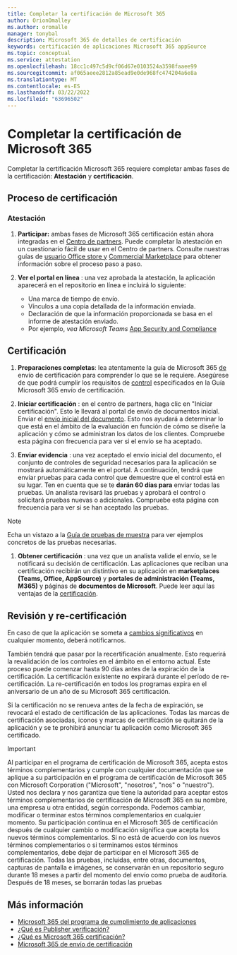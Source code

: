```yaml
---
title: Completar la certificación de Microsoft 365
author: OrionOmalley
ms.author: oromalle
manager: tonybal
description: Microsoft 365 de detalles de certificación
keywords: certificación de aplicaciones Microsoft 365 appSource
ms.topic: conceptual
ms.service: attestation
ms.openlocfilehash: 18cc1c497c5d9cf06d67e0103524a3598faaee99
ms.sourcegitcommit: af065aeee2812a85ead9e0de968fc474204a6e8a
ms.translationtype: MT
ms.contentlocale: es-ES
ms.lasthandoff: 03/22/2022
ms.locfileid: "63696502"
---
```

# <a name="complete-microsoft-365-certification"></a>Completar la certificación de Microsoft 365

Completar la certificación Microsoft 365 requiere completar ambas fases de la certificación: **Atestación** y **certificación**.


## <a name="certification-process"></a>Proceso de certificación

### <a name="attestation"></a>Atestación

1. **Participar:** ambas fases de Microsoft 365 certificación están ahora integradas en el [Centro de partners](https://partner.microsoft.com). Puede completar la atestación en un cuestionario fácil de usar en el Centro de partners. Consulte nuestras guías de [usuario Office store y](../docs/userguide.md) [Commercial Marketplace](/docs/saasuserguide.md) para obtener información sobre el proceso paso a paso.

1. **Ver el portal en línea** : una vez aprobada la atestación, la aplicación aparecerá en el repositorio en línea e incluirá lo siguiente:
   - Una marca de tiempo de envío.
   - Vínculos a una copia detallada de la información enviada.
   - Declaración de que la información proporcionada se basa en el informe de atestación enviado.
   - Por ejemplo, *vea Microsoft Teams* [App Security and Compliance](../teams/teams-apps.md)


## <a name="certification"></a>Certificación

1. **Preparaciones completas**: lea atentamente la guía de Microsoft 365 [de](../docs/certification-submission-guide.md) envío de certificación para comprender lo que se le requiere. Asegúrese de que podrá cumplir los requisitos de [control](../docs/certification-submission-guide.md#app-certification-criteria) especificados en la Guía Microsoft 365 envío de certificación.

1. **Iniciar certificación** : en el centro de partners, haga clic en "Iniciar certificación". Esto le llevará al portal de envío de documentos inicial. Enviar el [envío inicial del documento](../docs/certification-submission-guide.md#initial-document-submission). Esto nos ayudará a determinar lo que está en el ámbito de la evaluación en función de cómo se diseñe la aplicación y cómo se administran los datos de los clientes. Compruebe esta página con frecuencia para ver si el envío se ha aceptado.

1. **Enviar evidencia** : una vez aceptado el envío inicial del documento, el conjunto de controles de seguridad necesarios para la aplicación se mostrará automáticamente en el portal. A continuación, tendrá que enviar pruebas para cada control que demuestre que el control está en su lugar. Ten en cuenta que se te **darán 60 días para** enviar todas las pruebas. Un analista revisará las pruebas y aprobará el control o solicitará pruebas nuevas o adicionales. Compruebe esta página con frecuencia para ver si se han aceptado las pruebas.

>[!NOTE]
> Echa un vistazo a la [Guía de pruebas de muestra](../docs/certification-sample-evidence-guide.md) para ver ejemplos concretos de las pruebas necesarias.

1. **Obtener certificación** : una vez que un analista valide el envío, se le notificará su decisión de certificación. Las aplicaciones que reciban una certificación recibirán un distintivo en su aplicación en **marketplaces (Teams, Office, AppSource)** y **portales de administración (Teams, M365)** y páginas de **documentos de Microsoft**. Puede leer aquí las ventajas de la [certificación](../docs/enterprise-app-certification-guide.md#program-benefits).


## <a name="review-and-re-certification"></a>Revisión y re-certificación
En caso de que la aplicación se someta a [cambios significativos](../docs/certification-submission-guide.md#significant-changes) en cualquier momento, deberá notificarnos.

También tendrá que pasar por la recertificación anualmente. Esto requerirá la revalidación de los controles en el ámbito en el entorno actual. Este proceso puede comenzar hasta 90 días antes de la expiración de la certificación. La certificación existente no expirará durante el período de re-certificación. La re-certificación en todos los programas expira en el aniversario de un año de su Microsoft 365 certificación.

Si la certificación no se renueva antes de la fecha de expiración, se revocará el estado de certificación de las aplicaciones. Todas las marcas de certificación asociadas, iconos y marcas de certificación se quitarán de la aplicación y se te prohibirá anunciar tu aplicación como Microsoft 365 certificado.


> [!IMPORTANT]
> Al participar en el programa de certificación de Microsoft 365, acepta estos términos complementarios y cumple con cualquier documentación que se aplique a su participación en el programa de certificación de Microsoft 365 con Microsoft Corporation ("Microsoft", "nosotros", "nos" o "nuestro"). Usted nos declara y nos garantiza que tiene la autoridad para aceptar estos términos complementarios de certificación de Microsoft 365 en su nombre, una empresa u otra entidad, según corresponda. Podemos cambiar, modificar o terminar estos términos complementarios en cualquier momento. Su participación continua en el Microsoft 365 de certificación después de cualquier cambio o modificación significa que acepta los nuevos términos complementarios. Si no está de acuerdo con los nuevos términos complementarios o si terminamos estos términos complementarios, debe dejar de participar en el Microsoft 365 de certificación.
Todas las pruebas, incluidas, entre otras, documentos, capturas de pantalla e imágenes, se conservarán en un repositorio seguro durante 18 meses a partir del momento del envío como prueba de auditoría. Después de 18 meses, se borrarán todas las pruebas

## <a name="learn-more"></a>Más información

* [Microsoft 365 del programa de cumplimiento de aplicaciones](~/overview.md)  
* [¿Qué es Publisher verificación?](https://docs.microsoft.com/azure/active-directory/develop/publisher-verification-overview)
* [¿Qué es Microsoft 365 certificación?](~/docs/enterprise-app-certification-guide.md)  
* [Microsoft 365 de envío de certificación](~/docs/certification-submission-guide.md)
